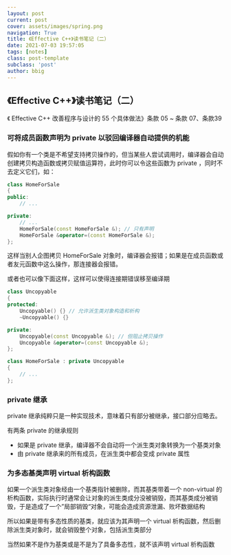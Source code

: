 ```yaml
---
layout: post
current: post
cover: assets/images/spring.png
navigation: True
title: 《Effective C++》读书笔记（二）
date: 2021-07-03 19:57:05
tags: [notes]
class: post-template
subclass: 'post'
author: bbig
---
```


##  《Effective C++》读书笔记（二）

《 Effective C++ 改善程序与设计的 55 个具体做法》条款 05 ~ 条款 07、条款39



### 可将成员函数声明为 private 以驳回编译器自动提供的机能

假如你有一个类是不希望支持拷贝操作的，但当某些人尝试调用时，编译器会自动创建拷贝构造函数或拷贝赋值运算符，此时你可以令这些函数为 private ，同时不去定义它们，如：

``` c++
class HomeForSale
{
public:
    // ...

private:
    // ...
    HomeForSale(const HomeForSale &); // 只有声明
    HomeForSale &operator=(const HomeForSale &);
};
```

这样当别人企图拷贝 HomeForSale 对象时，编译器会报错；如果是在成员函数或者友元函数中这么操作，那连接器会报错。

或者也可以像下面这样，这样可以使得连接期错误移至编译期

``` c++
class Uncopyable
{
protected:
    Uncopyable() {} // 允许派生类对象构造和析构
    ~Uncopyable() {}

private:
    Uncopyable(const Uncopyable &); // 但阻止拷贝操作
    Uncopyable &operator=(const Uncopyable &);
};

class HomeForSale : private Uncopyable
{
    // ...
};
```



### private 继承

private 继承纯粹只是一种实现技术，意味着只有部分被继承，接口部分应略去。

有两条 private 的继承规则

+ 如果是 private 继承，编译器不会自动将一个派生类对象转换为一个基类对象
+ 由 private 继承来的所有成员，在派生类中都会变成 private 属性



### 为多态基类声明 virtual 析构函数

如果一个派生类对象经由一个基类指针被删除，而其基类带着一个 non-virtual 的析构函数，实际执行时通常会让对象的派生类成分没被销毁，而其基类成分被销毁，于是造成了一个”局部销毁“对象，可能会造成资源泄漏、败坏数据结构

所以如果是带有多态性质的基类，就应该为其声明一个 virtual 析构函数，然后删除派生类对象时，就会销毁整个对象，包括派生类部分

当然如果不是作为基类或是不是为了具备多态性，就不该声明 virtual 析构函数
